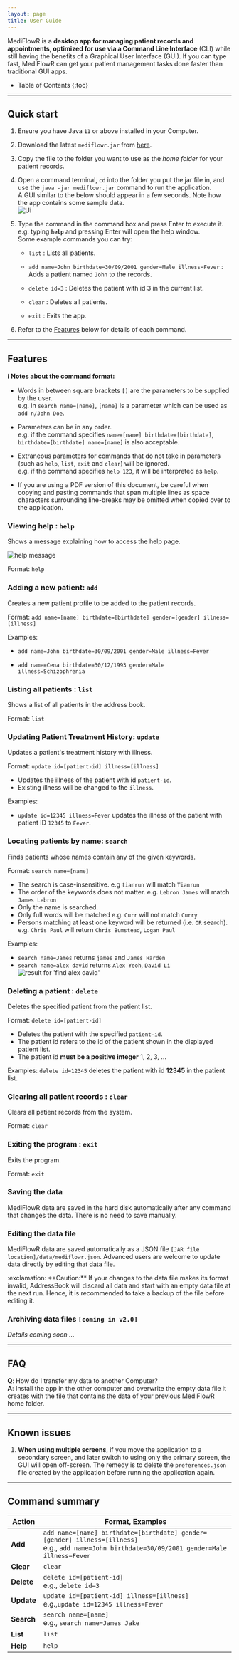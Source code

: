 ```yaml
---
layout: page
title: User Guide
---
```


MediFlowR is a **desktop app for managing patient records and appointments, optimized for use via a Command Line Interface** (CLI) while still having the benefits of a Graphical User Interface (GUI). If you can type fast, MediFlowR can get your patient management tasks done faster than traditional GUI apps.

* Table of Contents
{:toc}

--------------------------------------------------------------------------------------------------------------------

## Quick start

1. Ensure you have Java `11` or above installed in your Computer.

1. Download the latest `mediflowr.jar` from [here](https://github.com/se-edu/addressbook-level3/releases).

1. Copy the file to the folder you want to use as the _home folder_ for your patient records.

1. Open a command terminal, `cd` into the folder you put the jar file in, and use the `java -jar mediflowr.jar` command to run the application.<br>
   A GUI similar to the below should appear in a few seconds. Note how the app contains some sample data.<br>
   ![Ui](images/Ui.png)

1. Type the command in the command box and press Enter to execute it. e.g. typing **`help`** and pressing Enter will open the help window.<br>
   Some example commands you can try:

   * `list` : Lists all patients.

   * `add name=John birthdate=30/09/2001 gender=Male illness=Fever` : Adds a patient named `John` to the records.

   * `delete id=3` : Deletes the patient with id 3 in the current list.

   * `clear` : Deletes all patients.

   * `exit` : Exits the app.

1. Refer to the [Features](#features) below for details of each command.

--------------------------------------------------------------------------------------------------------------------

## Features

<div markdown="block" class="alert alert-info">

**:information_source: Notes about the command format:**<br>

* Words in between square brackets `[]` are the parameters to be supplied by the user.<br>
  e.g. in `search name=[name]`, `[name]` is a parameter which can be used as `add n/John Doe`.

* Parameters can be in any order.<br>
  e.g. if the command specifies `name=[name] birthdate=[birthdate]`, `birthdate=[birthdate] name=[name]` is also acceptable.

* Extraneous parameters for commands that do not take in parameters (such as `help`, `list`, `exit` and `clear`) will be ignored.<br>
  e.g. if the command specifies `help 123`, it will be interpreted as `help`.

* If you are using a PDF version of this document, be careful when copying and pasting commands that span multiple lines as space characters surrounding line-breaks may be omitted when copied over to the application.
</div>

### Viewing help : `help`

Shows a message explaining how to access the help page.

![help message](images/helpMessage.png)

Format: `help`


### Adding a new patient: `add`

Creates a new patient profile to be added to the patient records. 

Format: `add name=[name] birthdate=[birthdate] gender=[gender]
illness=[illness]​`

Examples:
*  `add name=John birthdate=30/09/2001 gender=Male illness=Fever`

* `add name=Cena birthdate=30/12/1993 gender=Male illness=Schizophrenia`

### Listing all patients : `list`

Shows a list of all patients in the address book.

Format: `list`

### Updating Patient Treatment History: `update`

Updates a patient's treatment history with illness.

Format: `update id=[patient-id] illness=[illness]`

* Updates the illness of the patient with id `patient-id`.
* Existing illness will be changed to the `illness`.

Examples:
*  `update id=12345 illness=Fever` updates the illness of the patient with patient ID `12345` to `Fever`.

### Locating patients by name: `search`

Finds patients whose names contain any of the given keywords.

Format: `search name=[name]`

* The search is case-insensitive. e.g `tianrun` will match `Tianrun`
* The order of the keywords does not matter. e.g. `Lebron James` will match `James Lebron`
* Only the name is searched.
* Only full words will be matched e.g. `Curr` will not match `Curry`
* Persons matching at least one keyword will be returned (i.e. `OR` search).
  e.g. `Chris Paul` will return `Chris Bumstead`, `Logan Paul`

Examples:
* `search name=James` returns `james` and `James Harden`
* `search name=alex david` returns `Alex Yeoh`, `David Li`<br>
  ![result for 'find alex david'](images/findAlexDavidResult.png)

### Deleting a patient : `delete`

Deletes the specified patient from the patient list.

Format: `delete id=[patient-id]`

* Deletes the patient with the specified `patient-id`.
* The patient id refers to the id of the patient shown in the displayed patient list.
* The patient id **must be a positive integer** 1, 2, 3, …​

Examples:
`delete id=12345` deletes the patient with id **12345** in the patient list.

### Clearing all patient records : `clear`

Clears all patient records from the system.

Format: `clear`

### Exiting the program : `exit`

Exits the program.

Format: `exit`

### Saving the data

MediFlowR data are saved in the hard disk automatically after any command that changes the data. There is no need to save manually.

### Editing the data file

MediFlowR data are saved automatically as a JSON file `[JAR file location]/data/mediflowr.json`. Advanced users are welcome to update data directly by editing that data file.

<div markdown="span" class="alert alert-warning">:exclamation: **Caution:**
If your changes to the data file makes its format invalid, AddressBook will discard all data and start with an empty data file at the next run. Hence, it is recommended to take a backup of the file before editing it.
</div>

### Archiving data files `[coming in v2.0]`

_Details coming soon ..._

--------------------------------------------------------------------------------------------------------------------

## FAQ

**Q**: How do I transfer my data to another Computer?<br>
**A**: Install the app in the other computer and overwrite the empty data file it creates with the file that contains the data of your previous MediFlowR home folder.

--------------------------------------------------------------------------------------------------------------------

## Known issues

1. **When using multiple screens**, if you move the application to a secondary screen, and later switch to using only the primary screen, the GUI will open off-screen. The remedy is to delete the `preferences.json` file created by the application before running the application again.

--------------------------------------------------------------------------------------------------------------------

## Command summary

Action | Format, Examples
--------|------------------
**Add** | `add name=[name] birthdate=[birthdate] gender=[gender] illness=[illness]` <br> e.g., `add name=John birthdate=30/09/2001 gender=Male illness=Fever`
**Clear** | `clear`
**Delete** | `delete id=[patient-id]`<br> e.g., `delete id=3`
**Update** | `update id=[patient-id] illness=[illness]`<br> e.g.,`update id=12345 illness=Fever`
**Search** | `search name=[name]`<br> e.g., `search name=James Jake`
**List** | `list`
**Help** | `help`
